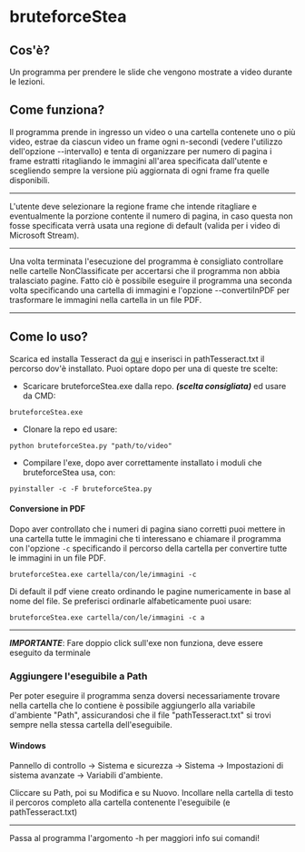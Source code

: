 # bruteforceStea


                                                                            
## Cos'è?                                                                             
                                                                            
Un programma per prendere le slide che vengono mostrate a video durante le lezioni.       
                                                                            
## Come funziona?                                                                    
                                                                            
Il programma prende in ingresso un video o una cartella contenete uno o più video, estrae da ciascun video un frame ogni n-secondi (vedere l'utilizzo dell'opzione --intervallo) e tenta di organizzare per numero di pagina i frame estratti ritagliando le immagini all'area specificata dall'utente e scegliendo sempre la versione più aggiornata di ogni frame fra quelle disponibili.                                                               
                                                                            
----------------------------------------------------------------------------------
                                                                            
L'utente deve selezionare la regione frame che intende ritagliare e eventualmente la porzione contente il numero di pagina, in caso questa non fosse specificata verrà usata una regione di default (valida per i video di Microsoft Stream).                                    
                                                                            
----------------------------------------------------------------------------------
                                                                            
Una volta terminata l'esecuzione del programma è consigliato controllare nelle cartelle NonClassificate per accertarsi che il programma non abbia tralasciato pagine.
Fatto ciò è possibile eseguire il programma una seconda volta specificando una cartella di immagini e l'opzione --convertiInPDF per trasformare le immagini nella cartella in un file PDF.                                                    
                                                                            
----------------------------------------------------------------------------------

## Come lo uso?
Scarica ed installa Tesseract da [qui](https://digi.bib.uni-mannheim.de/tesseract/tesseract-ocr-w64-setup-v5.0.0-alpha.20200328.exe) e inserisci in pathTesseract.txt il percorso dov'è installato.
Puoi optare dopo per una di queste tre scelte:
* Scaricare bruteforceStea.exe dalla repo. *__(scelta consigliata)__* ed usare da CMD:
```
bruteforceStea.exe
```
* Clonare la repo ed usare:
```
python bruteforceStea.py "path/to/video"
```
* Compilare l'exe, dopo aver correttamente installato i moduli che bruteforceStea usa, con:
```
pyinstaller -c -F bruteforceStea.py
```

  #### Conversione in PDF
Dopo aver controllato che i numeri di pagina siano corretti puoi mettere in una cartella tutte le immagini che ti interessano e chiamare il programma con l'opzione ```-c``` specificando il percorso della cartella per convertire tutte le immagini in un file PDF. 
```
bruteforceStea.exe cartella/con/le/immagini -c
```
Di default il pdf viene creato ordinando le pagine numericamente in base al nome del file. Se preferisci ordinarle alfabeticamente puoi usare:
```
bruteforceStea.exe cartella/con/le/immagini -c a
```
----------------------------------------------------------------------------------

*__IMPORTANTE__*: Fare doppio click sull'exe non funziona, deve essere eseguito da terminale 
### Aggiungere l'eseguibile a Path
Per poter eseguire il programma senza doversi necessariamente trovare nella cartella che lo contiene è possibile aggiungerlo alla variabile d'ambiente "Path", assicurandosi che il file "pathTesseract.txt" si trovi sempre nella stessa cartella dell'eseguibile.
#### Windows
Pannello di controllo -> Sistema e sicurezza -> Sistema -> Impostazioni di sistema avanzate -> Variabili d'ambiente.

Cliccare su Path, poi su Modifica e su Nuovo. Incollare nella cartella di testo il percoros completo alla cartella contenente l'eseguibile (e pathTesseract.txt)

-----------------------------------------------------------------------------------

Passa al programma l'argomento -h per maggiori info sui comandi!  
